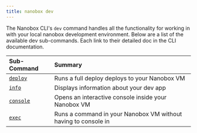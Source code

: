 ```yaml
---
title: nanobox dev
---
```


The Nanobox CLI's `dev` command handles all the functionality for working in with your local nanobox development environment. Below are a list of the available dev sub-commands. Each link to their detailed doc in the CLI documentation.

| Sub-Command    | Summary                                                        |
|:---------------|:---------------------------------------------------------------|
| [`deploy`](#)  | Runs a full deploy deploys to your Nanobox VM                  |
| [`info`](#)    | Displays information about your dev app                        |
| [`console`](#) | Opens an interactive console inside your Nanobox VM            |
| [`exec`](#)    | Runs a command in your Nanobox VM without having to console in |
